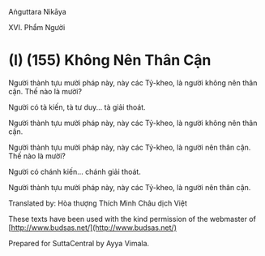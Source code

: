 Aṅguttara Nikāya

XVI. Phẩm Người

# (I) (155) Không Nên Thân Cận

Người thành tựu mười pháp này, này các Tỷ-kheo, là người không nên thân cận. Thế nào là mười?

Người có tà kiến, tà tư duy... tà giải thoát.

Người thành tựu mười pháp này, này các Tỷ-kheo, là người không nên thân cận.

Người thành tựu mười pháp này, này các Tỷ-kheo, là người nên thân cận. Thế nào là mười?

Người có chánh kiến... chánh giải thoát.

Người thành tựu mười pháp này, này các Tỷ-kheo, là người nên thân cận.

Translated by: Hòa thượng Thích Minh Châu dịch Việt

These texts have been used with the kind permission of the webmaster of [http://www.budsas.net/](http://www.budsas.net/)

Prepared for SuttaCentral by Ayya Vimala.